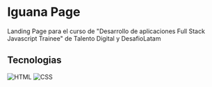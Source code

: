 # Iguana Page

Landing Page para el curso de "Desarrollo de aplicaciones Full Stack Javascript Trainee" de Talento Digital y DesafioLatam


## Tecnologias


![HTML](https://img.shields.io/badge/HTML-red)
![CSS](https://img.shields.io/badge/CSS-blue)
